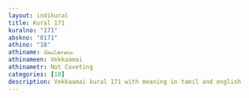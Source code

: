 ```yaml
---
layout: indikural
title: Kural 171
kuralno: "171"
abskno: "0171"
athino: "18"
athiname: வெஃகாமை
athinameen: Vekkaamai
athinametr: Not Coveting
categories: [18]
description: Vekkaamai kural 171 with meaning in tamil and english 
---
```


